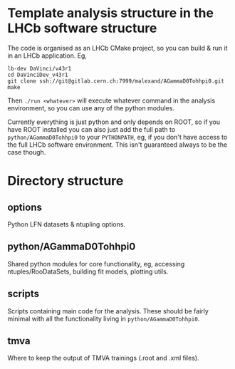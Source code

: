 # Template analysis structure in the LHCb software structure

The code is organised as an LHCb CMake project, so you can build & run it in an LHCb application. Eg,

```
lb-dev DaVinci/v43r1
cd DaVinciDev_v43r1
git clone ssh://git@gitlab.cern.ch:7999/malexand/AGammaD0Tohhpi0.git
make
```

Then `./run <whatever>` will execute whatever command in the analysis environment, so you can use any of the python modules.

Currently everything is just python and only depends on ROOT, so if you have ROOT installed you can also just add the full path to `python/AGammaD0Tohhpi0` to your `PYTHONPATH`, eg, if you don't have access to the full LHCb software environment. This isn't guaranteed always to be the case though.

# Directory structure

## options

Python LFN datasets & ntupling options.

## python/AGammaD0Tohhpi0

Shared python modules for core functionality, eg, accessing ntuples/RooDataSets, building fit models, plotting utils.

## scripts

Scripts containing main code for the analysis. These should be fairly minimal with all the functionality living in `python/AGammaD0Tohhpi0`.

## tmva

Where to keep the output of TMVA trainings (.root and .xml files).
